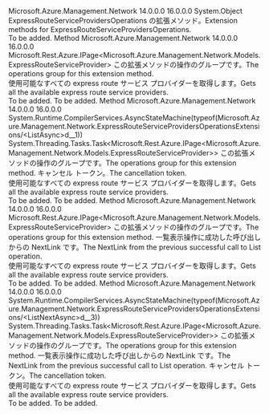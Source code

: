 <Type Name="ExpressRouteServiceProvidersOperationsExtensions" FullName="Microsoft.Azure.Management.Network.ExpressRouteServiceProvidersOperationsExtensions">
  <TypeSignature Language="C#" Value="public static class ExpressRouteServiceProvidersOperationsExtensions" />
  <TypeSignature Language="ILAsm" Value=".class public auto ansi abstract sealed beforefieldinit ExpressRouteServiceProvidersOperationsExtensions extends System.Object" />
  <TypeSignature Language="DocId" Value="T:Microsoft.Azure.Management.Network.ExpressRouteServiceProvidersOperationsExtensions" />
  <TypeSignature Language="VB.NET" Value="Public Module ExpressRouteServiceProvidersOperationsExtensions" />
  <TypeSignature Language="F#" Value="type ExpressRouteServiceProvidersOperationsExtensions = class" />
  <AssemblyInfo>
    <AssemblyName>Microsoft.Azure.Management.Network</AssemblyName>
    <AssemblyVersion>14.0.0.0</AssemblyVersion>
    <AssemblyVersion>16.0.0.0</AssemblyVersion>
  </AssemblyInfo>
  <Base>
    <BaseTypeName>System.Object</BaseTypeName>
  </Base>
  <Interfaces />
  <Docs>
    <summary>
            <span data-ttu-id="55f3e-101">ExpressRouteServiceProvidersOperations の拡張メソッド。</span><span class="sxs-lookup"><span data-stu-id="55f3e-101">Extension methods for ExpressRouteServiceProvidersOperations.</span></span>
            </summary>
    <remarks>To be added.</remarks>
  </Docs>
  <Members>
    <Member MemberName="List">
      <MemberSignature Language="C#" Value="public static Microsoft.Rest.Azure.IPage&lt;Microsoft.Azure.Management.Network.Models.ExpressRouteServiceProvider&gt; List (this Microsoft.Azure.Management.Network.IExpressRouteServiceProvidersOperations operations);" />
      <MemberSignature Language="ILAsm" Value=".method public static hidebysig class Microsoft.Rest.Azure.IPage`1&lt;class Microsoft.Azure.Management.Network.Models.ExpressRouteServiceProvider&gt; List(class Microsoft.Azure.Management.Network.IExpressRouteServiceProvidersOperations operations) cil managed" />
      <MemberSignature Language="DocId" Value="M:Microsoft.Azure.Management.Network.ExpressRouteServiceProvidersOperationsExtensions.List(Microsoft.Azure.Management.Network.IExpressRouteServiceProvidersOperations)" />
      <MemberSignature Language="VB.NET" Value="&lt;Extension()&gt;&#xA;Public Function List (operations As IExpressRouteServiceProvidersOperations) As IPage(Of ExpressRouteServiceProvider)" />
      <MemberSignature Language="F#" Value="static member List : Microsoft.Azure.Management.Network.IExpressRouteServiceProvidersOperations -&gt; Microsoft.Rest.Azure.IPage&lt;Microsoft.Azure.Management.Network.Models.ExpressRouteServiceProvider&gt;" Usage="Microsoft.Azure.Management.Network.ExpressRouteServiceProvidersOperationsExtensions.List operations" />
      <MemberType>Method</MemberType>
      <AssemblyInfo>
        <AssemblyName>Microsoft.Azure.Management.Network</AssemblyName>
        <AssemblyVersion>14.0.0.0</AssemblyVersion>
        <AssemblyVersion>16.0.0.0</AssemblyVersion>
      </AssemblyInfo>
      <ReturnValue>
        <ReturnType>Microsoft.Rest.Azure.IPage&lt;Microsoft.Azure.Management.Network.Models.ExpressRouteServiceProvider&gt;</ReturnType>
      </ReturnValue>
      <Parameters>
        <Parameter Name="operations" Type="Microsoft.Azure.Management.Network.IExpressRouteServiceProvidersOperations" RefType="this" />
      </Parameters>
      <Docs>
        <param name="operations">
            <span data-ttu-id="55f3e-102">この拡張メソッドの操作のグループです。</span><span class="sxs-lookup"><span data-stu-id="55f3e-102">The operations group for this extension method.</span></span>
            </param>
        <summary>
            <span data-ttu-id="55f3e-103">使用可能なすべての express route サービス プロバイダーを取得します。</span><span class="sxs-lookup"><span data-stu-id="55f3e-103">Gets all the available express route service providers.</span></span>
            </summary>
        <returns>To be added.</returns>
        <remarks>To be added.</remarks>
      </Docs>
    </Member>
    <Member MemberName="ListAsync">
      <MemberSignature Language="C#" Value="public static System.Threading.Tasks.Task&lt;Microsoft.Rest.Azure.IPage&lt;Microsoft.Azure.Management.Network.Models.ExpressRouteServiceProvider&gt;&gt; ListAsync (this Microsoft.Azure.Management.Network.IExpressRouteServiceProvidersOperations operations, System.Threading.CancellationToken cancellationToken = null);" />
      <MemberSignature Language="ILAsm" Value=".method public static hidebysig class System.Threading.Tasks.Task`1&lt;class Microsoft.Rest.Azure.IPage`1&lt;class Microsoft.Azure.Management.Network.Models.ExpressRouteServiceProvider&gt;&gt; ListAsync(class Microsoft.Azure.Management.Network.IExpressRouteServiceProvidersOperations operations, valuetype System.Threading.CancellationToken cancellationToken) cil managed" />
      <MemberSignature Language="DocId" Value="M:Microsoft.Azure.Management.Network.ExpressRouteServiceProvidersOperationsExtensions.ListAsync(Microsoft.Azure.Management.Network.IExpressRouteServiceProvidersOperations,System.Threading.CancellationToken)" />
      <MemberSignature Language="F#" Value="static member ListAsync : Microsoft.Azure.Management.Network.IExpressRouteServiceProvidersOperations * System.Threading.CancellationToken -&gt; System.Threading.Tasks.Task&lt;Microsoft.Rest.Azure.IPage&lt;Microsoft.Azure.Management.Network.Models.ExpressRouteServiceProvider&gt;&gt;" Usage="Microsoft.Azure.Management.Network.ExpressRouteServiceProvidersOperationsExtensions.ListAsync (operations, cancellationToken)" />
      <MemberType>Method</MemberType>
      <AssemblyInfo>
        <AssemblyName>Microsoft.Azure.Management.Network</AssemblyName>
        <AssemblyVersion>14.0.0.0</AssemblyVersion>
        <AssemblyVersion>16.0.0.0</AssemblyVersion>
      </AssemblyInfo>
      <Attributes>
        <Attribute>
          <AttributeName>System.Runtime.CompilerServices.AsyncStateMachine(typeof(Microsoft.Azure.Management.Network.ExpressRouteServiceProvidersOperationsExtensions/&lt;ListAsync&gt;d__1))</AttributeName>
        </Attribute>
      </Attributes>
      <ReturnValue>
        <ReturnType>System.Threading.Tasks.Task&lt;Microsoft.Rest.Azure.IPage&lt;Microsoft.Azure.Management.Network.Models.ExpressRouteServiceProvider&gt;&gt;</ReturnType>
      </ReturnValue>
      <Parameters>
        <Parameter Name="operations" Type="Microsoft.Azure.Management.Network.IExpressRouteServiceProvidersOperations" RefType="this" />
        <Parameter Name="cancellationToken" Type="System.Threading.CancellationToken" />
      </Parameters>
      <Docs>
        <param name="operations">
            <span data-ttu-id="55f3e-104">この拡張メソッドの操作のグループです。</span><span class="sxs-lookup"><span data-stu-id="55f3e-104">The operations group for this extension method.</span></span>
            </param>
        <param name="cancellationToken">
            <span data-ttu-id="55f3e-105">キャンセル トークン。</span><span class="sxs-lookup"><span data-stu-id="55f3e-105">The cancellation token.</span></span>
            </param>
        <summary>
            <span data-ttu-id="55f3e-106">使用可能なすべての express route サービス プロバイダーを取得します。</span><span class="sxs-lookup"><span data-stu-id="55f3e-106">Gets all the available express route service providers.</span></span>
            </summary>
        <returns>To be added.</returns>
        <remarks>To be added.</remarks>
      </Docs>
    </Member>
    <Member MemberName="ListNext">
      <MemberSignature Language="C#" Value="public static Microsoft.Rest.Azure.IPage&lt;Microsoft.Azure.Management.Network.Models.ExpressRouteServiceProvider&gt; ListNext (this Microsoft.Azure.Management.Network.IExpressRouteServiceProvidersOperations operations, string nextPageLink);" />
      <MemberSignature Language="ILAsm" Value=".method public static hidebysig class Microsoft.Rest.Azure.IPage`1&lt;class Microsoft.Azure.Management.Network.Models.ExpressRouteServiceProvider&gt; ListNext(class Microsoft.Azure.Management.Network.IExpressRouteServiceProvidersOperations operations, string nextPageLink) cil managed" />
      <MemberSignature Language="DocId" Value="M:Microsoft.Azure.Management.Network.ExpressRouteServiceProvidersOperationsExtensions.ListNext(Microsoft.Azure.Management.Network.IExpressRouteServiceProvidersOperations,System.String)" />
      <MemberSignature Language="VB.NET" Value="&lt;Extension()&gt;&#xA;Public Function ListNext (operations As IExpressRouteServiceProvidersOperations, nextPageLink As String) As IPage(Of ExpressRouteServiceProvider)" />
      <MemberSignature Language="F#" Value="static member ListNext : Microsoft.Azure.Management.Network.IExpressRouteServiceProvidersOperations * string -&gt; Microsoft.Rest.Azure.IPage&lt;Microsoft.Azure.Management.Network.Models.ExpressRouteServiceProvider&gt;" Usage="Microsoft.Azure.Management.Network.ExpressRouteServiceProvidersOperationsExtensions.ListNext (operations, nextPageLink)" />
      <MemberType>Method</MemberType>
      <AssemblyInfo>
        <AssemblyName>Microsoft.Azure.Management.Network</AssemblyName>
        <AssemblyVersion>14.0.0.0</AssemblyVersion>
        <AssemblyVersion>16.0.0.0</AssemblyVersion>
      </AssemblyInfo>
      <ReturnValue>
        <ReturnType>Microsoft.Rest.Azure.IPage&lt;Microsoft.Azure.Management.Network.Models.ExpressRouteServiceProvider&gt;</ReturnType>
      </ReturnValue>
      <Parameters>
        <Parameter Name="operations" Type="Microsoft.Azure.Management.Network.IExpressRouteServiceProvidersOperations" RefType="this" />
        <Parameter Name="nextPageLink" Type="System.String" />
      </Parameters>
      <Docs>
        <param name="operations">
            <span data-ttu-id="55f3e-107">この拡張メソッドの操作のグループです。</span><span class="sxs-lookup"><span data-stu-id="55f3e-107">The operations group for this extension method.</span></span>
            </param>
        <param name="nextPageLink">
            <span data-ttu-id="55f3e-108">一覧表示操作に成功した呼び出しからの NextLink です。</span><span class="sxs-lookup"><span data-stu-id="55f3e-108">The NextLink from the previous successful call to List operation.</span></span>
            </param>
        <summary>
            <span data-ttu-id="55f3e-109">使用可能なすべての express route サービス プロバイダーを取得します。</span><span class="sxs-lookup"><span data-stu-id="55f3e-109">Gets all the available express route service providers.</span></span>
            </summary>
        <returns>To be added.</returns>
        <remarks>To be added.</remarks>
      </Docs>
    </Member>
    <Member MemberName="ListNextAsync">
      <MemberSignature Language="C#" Value="public static System.Threading.Tasks.Task&lt;Microsoft.Rest.Azure.IPage&lt;Microsoft.Azure.Management.Network.Models.ExpressRouteServiceProvider&gt;&gt; ListNextAsync (this Microsoft.Azure.Management.Network.IExpressRouteServiceProvidersOperations operations, string nextPageLink, System.Threading.CancellationToken cancellationToken = null);" />
      <MemberSignature Language="ILAsm" Value=".method public static hidebysig class System.Threading.Tasks.Task`1&lt;class Microsoft.Rest.Azure.IPage`1&lt;class Microsoft.Azure.Management.Network.Models.ExpressRouteServiceProvider&gt;&gt; ListNextAsync(class Microsoft.Azure.Management.Network.IExpressRouteServiceProvidersOperations operations, string nextPageLink, valuetype System.Threading.CancellationToken cancellationToken) cil managed" />
      <MemberSignature Language="DocId" Value="M:Microsoft.Azure.Management.Network.ExpressRouteServiceProvidersOperationsExtensions.ListNextAsync(Microsoft.Azure.Management.Network.IExpressRouteServiceProvidersOperations,System.String,System.Threading.CancellationToken)" />
      <MemberSignature Language="F#" Value="static member ListNextAsync : Microsoft.Azure.Management.Network.IExpressRouteServiceProvidersOperations * string * System.Threading.CancellationToken -&gt; System.Threading.Tasks.Task&lt;Microsoft.Rest.Azure.IPage&lt;Microsoft.Azure.Management.Network.Models.ExpressRouteServiceProvider&gt;&gt;" Usage="Microsoft.Azure.Management.Network.ExpressRouteServiceProvidersOperationsExtensions.ListNextAsync (operations, nextPageLink, cancellationToken)" />
      <MemberType>Method</MemberType>
      <AssemblyInfo>
        <AssemblyName>Microsoft.Azure.Management.Network</AssemblyName>
        <AssemblyVersion>14.0.0.0</AssemblyVersion>
        <AssemblyVersion>16.0.0.0</AssemblyVersion>
      </AssemblyInfo>
      <Attributes>
        <Attribute>
          <AttributeName>System.Runtime.CompilerServices.AsyncStateMachine(typeof(Microsoft.Azure.Management.Network.ExpressRouteServiceProvidersOperationsExtensions/&lt;ListNextAsync&gt;d__3))</AttributeName>
        </Attribute>
      </Attributes>
      <ReturnValue>
        <ReturnType>System.Threading.Tasks.Task&lt;Microsoft.Rest.Azure.IPage&lt;Microsoft.Azure.Management.Network.Models.ExpressRouteServiceProvider&gt;&gt;</ReturnType>
      </ReturnValue>
      <Parameters>
        <Parameter Name="operations" Type="Microsoft.Azure.Management.Network.IExpressRouteServiceProvidersOperations" RefType="this" />
        <Parameter Name="nextPageLink" Type="System.String" />
        <Parameter Name="cancellationToken" Type="System.Threading.CancellationToken" />
      </Parameters>
      <Docs>
        <param name="operations">
            <span data-ttu-id="55f3e-110">この拡張メソッドの操作のグループです。</span><span class="sxs-lookup"><span data-stu-id="55f3e-110">The operations group for this extension method.</span></span>
            </param>
        <param name="nextPageLink">
            <span data-ttu-id="55f3e-111">一覧表示操作に成功した呼び出しからの NextLink です。</span><span class="sxs-lookup"><span data-stu-id="55f3e-111">The NextLink from the previous successful call to List operation.</span></span>
            </param>
        <param name="cancellationToken">
            <span data-ttu-id="55f3e-112">キャンセル トークン。</span><span class="sxs-lookup"><span data-stu-id="55f3e-112">The cancellation token.</span></span>
            </param>
        <summary>
            <span data-ttu-id="55f3e-113">使用可能なすべての express route サービス プロバイダーを取得します。</span><span class="sxs-lookup"><span data-stu-id="55f3e-113">Gets all the available express route service providers.</span></span>
            </summary>
        <returns>To be added.</returns>
        <remarks>To be added.</remarks>
      </Docs>
    </Member>
  </Members>
</Type>